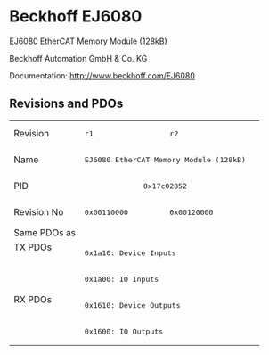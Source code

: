 # Beckhoff EJ6080

EJ6080 EtherCAT Memory Module (128kB)

Beckhoff Automation GmbH & Co. KG

Documentation: <a href="http://www.beckhoff.com/EJ6080">http://www.beckhoff.com/EJ6080</a>

## Revisions and PDOs
<table>
<tr >
<td class="first">Revision</td>
<td ><pre>r1</pre></td>
<td ><pre>r2</pre></td>
</tr>
<tr >
<td class="first">Name</td>
<td  colspan=2 align="center"><pre>EJ6080 EtherCAT Memory Module (128kB)</pre></td>
</tr>
<tr >
<td class="first">PID</td>
<td  colspan=2 align="center"><pre>0x17c02852</pre></td>
</tr>
<tr >
<td class="first">Revision No</td>
<td ><pre>0x00110000</pre></td>
<td ><pre>0x00120000</pre></td>
</tr>
<tr >
<td class="first">Same PDOs as</td>
<td  colspan=2 align="center"></td>
</tr>
<tr class="txpdo pdosection">
<td class="first" rowspan=2 valign=top>TX PDOs</td>
<td colspan=2 align="left"><pre>0x1a10: Device Inputs</pre></td>
<td></td>
</tr>
<tr class="txpdo pdosection">
<td class="first" colspan=2 align="left"><pre>0x1a00: IO Inputs</pre></td>
</tr>
<tr class="rxpdo pdosection">
<td class="first" rowspan=2 valign=top>RX PDOs</td>
<td colspan=2 align="left"><pre>0x1610: Device Outputs</pre></td>
<td></td>
</tr>
<tr class="rxpdo pdosection">
<td class="first" colspan=2 align="left"><pre>0x1600: IO Outputs</pre></td>
</tr>
</table>
